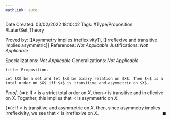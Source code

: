 ```yaml
---
mathLink: auto
---
```


<div class="topSpace"></div>

Date Created: 03/02/2022 18:10:42
Tags: #Type/Proposition #Later/Set_Theory

Proved by: [[Asymmetry implies irreflexivity]], [[Irreflexive and transitive implies asymmetric]]
References: _Not Applicable_
Justifications: _Not Applicable_

Specializations: _Not Applicable_
Generalizations: _Not Applicable_

``` ad-Proposition
title: Proposition.

Let $X$ be a set and let $<$ be binary relation on $X$. Then $<$ is a total order on $X$ iff $<$ is transitive and asymmetric on $X$.

```

_Proof_. ($\Rightarrow$): If $<$ is a strict total order on $X$, then $<$ is transitive and irreflexive on $X$. Together, this implies that $<$ is asymmetric on $X$.

($\Leftarrow$): If $<$ is transitive and asymmetric on $X$, then, since asymmetry implies irreflexivity, we see that $<$ is irreflexive on $X$.<span style="float:right;">$\blacksquare$</span>
